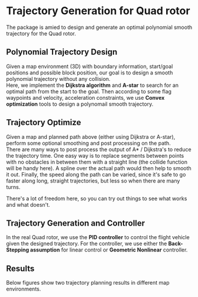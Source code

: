 # Trajectory Generation for Quad rotor
The package is amied to design and generate an optimal polynomial smooth trajectory for the Quad rotor.

Polynomial Trajectory Design
----------------------------
Given a map environment (3D) with boundary information, start/goal positions and possible block position, our goal is to design a smooth polynomial trajectory without any collision.      
Here, we implement the __Dijkstra algorithm__ and __A-star__ to search for an optimal path from the start to the goal. Then according to some flag waypoints and velocity, acceleration constraints, we use __Convex optimization__ tools to design a polynomail smooth trajectory.


Trajectory Optimize
---------------------
Given a map and planned path above (either using Dijkstra or A-star), perform some optional smoothing and post processing on the path.      
There are many ways to post process the output of A* / Dijkstra's to reduce the trajectory time. One easy way is to replace segments between points with no obstacles in between them with a straight line (the collide function will be handy here). A spline over the actual path would then help to smooth it out. Finally, the speed along the path can be varied, since it's safe to go faster along long, straight trajectories, but less so when there are many turns.
 
There's a lot of freedom here, so you can try out things to see what works and what doesn't. 


Trajectory Generation and Controller
----------------------
In the real Quad rotor, we use the __PID controller__ to control the flight vehicle given the designed trajectory. For the controller, we use either the __Back-Stepping assumption__ for linear control or __Geometric Nonlinear__ controller. 


Results
-------
Below figures show two trajectory planning results in different map environments.

